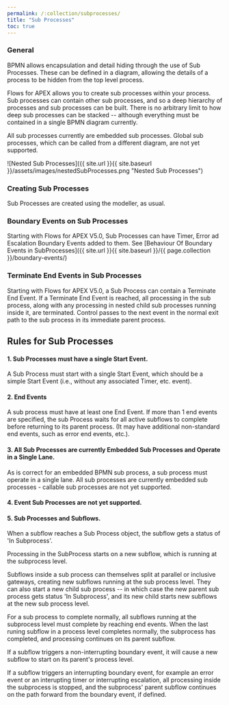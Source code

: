```yaml
---
permalink: /:collection/subprocesses/
title: "Sub Processes"
toc: true
---
```

### General

BPMN allows encapsulation and detail hiding through the use of Sub Processes.  These can be defined in a diagram, allowing the details of a process to be hidden from the top level process.

Flows for APEX allows you to create sub processes within your process.  Sub processes can contain other sub processes, and so a deep hierarchy of processes and sub processes can be built.  There is no arbitrary limit to how deep sub processes can be stacked -- although everything must be contained in a single BPMN diagram currently.

All sub processes currently are embedded sub processes.  Global sub processes, which can be called from a different diagram, are not yet supported.

![Nested Sub Processes]({{ site.url }}{{ site.baseurl }}/assets/images/nestedSubProcesses.png "Nested Sub Processes")

### Creating Sub Processes

Sub Processes are created using the modeller, as usual.

### Boundary Events on Sub Processes

Starting with Flows for APEX V5.0, Sub Processes can have Timer, Error ad Escalation Boundary Events added to them.  See [Behaviour Of Boundary Events in SubProcesses]({{ site.url }}{{ site.baseurl }}/{{ page.collection }}/boundary-events/)

### Terminate End Events in Sub Processes

Starting with Flows for APEX V5.0, a Sub Process can contain a Terminate End Event.  If a Terminate End Event is reached, all processing in the sub process, along with any processing in  nested child sub processes running inside it, are terminated.  Control passes to the next event in the normal exit path to the sub process in its immediate parent process.

## Rules for Sub Processes

#### 1. Sub Processes must have a single Start Event.

A Sub Process must start with a single Start Event, which should be a simple Start Event (i.e., without any associated Timer, etc. event).

#### 2. End Events

A sub process must have at least one End Event.  If more than 1 end events are specified, the sub Process waits for all active subflows to complete before returning to its parent process.  (It may have additional non-standard end events, such as error end events, etc.).

#### 3. All Sub Processes are currently Embedded Sub Processes and Operate in a Single Lane.

As is correct for an embedded BPMN sub process, a sub process must operate in a single lane.  All sub processes are currently embedded sub processes - callable sub processes are not yet supported.

#### 4. Event Sub Processes are not yet supported.

#### 5. Sub Processes and Subflows.

When a subflow reaches a Sub Process object, the subflow gets a status of 'In Subprocess'.

Processing in the SubProcess starts on a new subflow, which is running at the subprocess level.

Subflows inside a sub process can themselves split at parallel or inclusive gateways, creating new subflows running at the sub process level.  They can also start a new child sub process -- in which case the new parent sub process gets status 'In Subprocess', and its new child starts new subflows at the new sub process level.

For a sub process to complete normally, all subflows running at the subprocess level must complete by reaching end events.  When the last runing subflow in a process level completes normally, the subprocess has completed, and processing continues on its parent subflow.

If a subflow triggers a non-interrupting boundary event, it will cause a new subflow to start on its parent's process level.

If a subflow triggers an interrupting boundary event, for example an error event or an interupting timer or interrupting escalation, all processing inside the subprocess is stopped, and the subprocess' parent subflow continues on the path forward from the boundary event, if defined.
